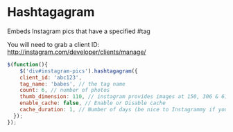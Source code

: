 Hashtagagram
============

Embeds Instagram pics that have a specified #tag

You will need to grab a client ID: http://instagram.com/developer/clients/manage/

```javascript
$(function(){
	$('div#instagram-pics').hashtagagram({
    client_id: 'abc123',
    tag_name: 'babes', // the tag name
    count: 6, // number of photos
    thumb_dimension: 110, // instagram provides images at 150, 306 & 612px
    enable_cache: false, // Enable or Disable cache
    cache_duration: 1, // Number of days (be nice to Instagrammy if you have hordes of visitors)
  });
});
```